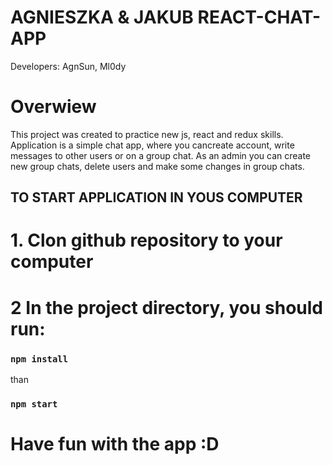 # AGNIESZKA & JAKUB REACT-CHAT-APP

Developers:
AgnSun,
Ml0dy

# Overwiew

This project was created to practice new js, react and redux skills. Application is a simple chat app, where you cancreate account, write messages to other users or on a group chat. As an admin you can create new group chats, delete users and make some changes in group chats.

## TO START APPLICATION IN YOUS COMPUTER

# 1. Clon github repository to your computer

# 2 In the project directory, you should run:

### `npm install`

than

### `npm start`

# Have fun with the app :D

